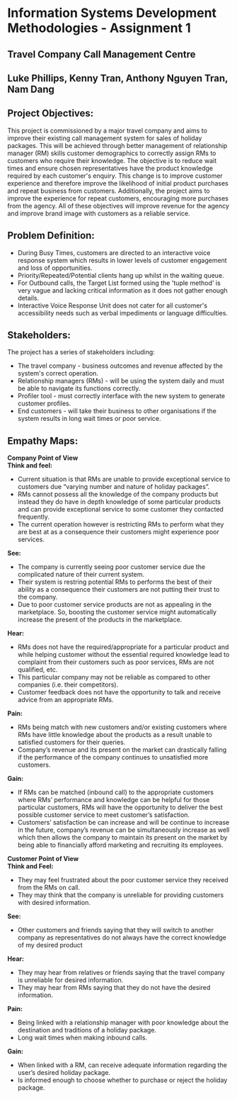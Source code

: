 
# Information Systems Development Methodologies - Assignment 1
## Travel Company Call Management Centre
## Luke Phillips, Kenny Tran, Anthony Nguyen Tran, Nam Dang

## Project Objectives:
This project is commissioned by a major travel company and aims to improve their existing call management system for sales of holiday packages. This will be achieved through better management of relationship manager (RM) skills customer demographics to correctly assign RMs to customers who require their knowledge. The objective is to reduce wait times and ensure chosen representatives have the product knowledge required by each customer's enquiry. This change is to improve customer experience and therefore improve the likelihood of initial product purchases and repeat business from customers. Additionally, the project aims to improve the experience for repeat customers, encouraging more purchases from the agency. All of these objectives will improve revenue for the agency and improve brand image with customers as a reliable service.

## Problem Definition:
* During Busy Times, customers are directed to an interactive voice response system which results in lower levels of customer engagement and loss of opportunities.
* Priority/Repeated/Potential clients hang up whilst in the waiting queue.
* For Outbound calls, the Target List formed using the 'tuple method' is very vague and lacking critical information as it does not gather enough details.
* Interactive Voice Response Unit does not cater for all customer's accessibility needs such as verbal impediments or language difficulties.

## Stakeholders:
The project has a series of stakeholders including:
* The travel company - business outcomes and revenue affected by the system's correct operation.
* Relationship managers (RMs) - will be using the system daily and must be able to navigate its functions correctly.
* Profiler tool - must correctly interface with the new system to generate customer profiles.
* End customers - will take their business to other organisations if the system results in long wait times or poor service.

## Empathy Maps:
**Company Point of View** <br/>
**Think and feel:**
* Current situation is that RMs are unable to provide exceptional service to customers due “varying number and nature of holiday packages”.
* RMs cannot possess all the knowledge of the company products but instead they do have in depth knowledge of some particular products and can provide exceptional service to some customer they contacted frequently.
* The current operation however is restricting RMs to perform what they are best at as a consequence their customers might experience poor services.

**See:**
* The company is currently seeing poor customer service due the complicated nature of their current system.
* Their system is restring potential RMs to performs the best of their ability as a consequence their customers are not putting their trust to the company.
* Due to poor customer service products are not as appealing in the marketplace. So, boosting the customer service might automatically increase the present of the products in the marketplace.

**Hear:**
* RMs does not have the required/appropriate for a particular product and while helping customer without the essential required knowledge lead to complaint from their customers such as poor services, RMs are not qualified, etc.
* This particular company may not be reliable as compared to other companies (i.e. their competitors).
* Customer feedback does not have the opportunity to talk and receive advice from an appropriate RMs.

**Pain:**
* RMs being match with new customers and/or existing customers where RMs have little knowledge about the products as a result unable to satisfied customers for their queries.
* Company’s revenue and its present on the market can drastically falling if the performance of the company continues to unsatisfied more customers.

**Gain:**
* If RMs can be matched (inbound call) to the appropriate customers where RMs’ performance and knowledge can be helpful for those particular customers, RMs will have the opportunity to deliver the best possible customer service to meet customer’s satisfaction.
* Customers’ satisfaction be can increase and will be continue to increase in the future, company’s revenue can be simultaneously increase as well which then allows the company to maintain its present on the market by being able to financially afford marketing and recruiting its employees.

**Customer Point of View** <br/>
**Think and Feel:**
* They may feel frustrated about the poor customer service they received from the RMs on call. 
* They may think that the company is unreliable for providing customers with desired information. 

**See:**
* Other customers and friends saying that they will switch to another company as representatives do not always have the correct knowledge of my desired product

**Hear:**
* They may hear from relatives or friends saying that the travel company is unreliable for desired information. 
* They may hear from RMs saying that they do not have the desired information. 

**Pain:**
* Being linked with a relationship manager with poor knowledge about the destination and traditions of a holiday package. 
* Long wait times when making inbound calls. 

**Gain:**
* When linked with a RM, can receive adequate information regarding the user’s desired holiday package. 
* Is informed enough to choose whether to purchase or reject the holiday package. 
